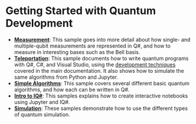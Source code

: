# Getting Started with Quantum Development

- **[Measurement](./measurement/)**:
  This sample goes into more detail about how single- and multiple-qubit measurements are represented in Q#, and how to measure in interesting bases such as the Bell basis.
- **[Teleportation](./teleportation/)**:
  This sample documents how to write quantum programs with Q#, C#, and Visual Studio, using the [development techniques](https://docs.microsoft.com/azure/quantum/user-guide) covered in the main documentation.
  It also shows how to simulate the same algorithms from Python and Jupyter.
- **[Simple Algorithms](./simple-algorithms/)**:
  This sample covers several different basic quantum algorithms, and how each can be written in Q#.
- **[Intro to IQ#](./intro-to-iqsharp/)**:
  This samples explains how to create interactive notebooks using Jupyter and IQ#.
- **[Simulation](./simulation/)**:
  These samples demonstrate how to use the different types of quantum simulation.
